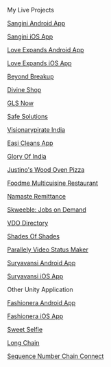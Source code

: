 My Live Projects


<a href='https://play.google.com/store/apps/details?id=com.sangini.android'>Sangini Android App</a>

<a href='https://apps.apple.com/au/app/sangini/id1619040092'>Sangini iOS App</a>

<a href='https://play.google.com/store/apps/details?id=com.loveexpands.quotes'>Love Expands Android App</a>

<a href='https://apps.apple.com/us/app/love-expands-be-inspired/id1603769831'>Love Expands iOS App</a>

<a href='https://play.google.com/store/apps/details?id=com.fotin.beyondbreakup'>Beyond Breakup</a>

<a href='https://play.google.com/store/apps/details?id=com.adivineshop'>Divine Shop</a>

<a href='https://play.google.com/store/apps/details?id=com.glsnowapp'>GLS Now</a>

<a href='https://play.google.com/store/apps/details?id=com.safesolutions'>Safe Solutions</a>

<a href='https://play.google.com/store/apps/details?id=com.visionarypirate'>Visionarypirate India</a>

<a href='https://play.google.com/store/apps/details?id=com.easi'>Easi Cleans App</a>

<a href='https://play.google.com/store/apps/details?id=com.gloryofindiatoronto'>Glory Of India</a>

<a href='https://play.google.com/store/apps/details?id=com.fudme.justinospizza'>Justino's Wood Oven Pizza</a>

<a href='https://play.google.com/store/apps/details?id=com.fudme.fudme'>Foodme Multicuisine Restaurant</a>

<a href='https://play.google.com/store/apps/details?id=com.namasteremittance'>Namaste Remittance</a>

<a href='https://play.google.com/store/apps/details?id=com.skweeble'>Skweeble: Jobs on Demand</a>

<a href='https://play.google.com/store/apps/details?id=com.vdodirectory'>VDO Directory</a>

<!-- <a href='https://play.google.com/store/apps/details?id=com.ebhancha'>ebhancha</a> -->

<a href='https://play.google.com/store/apps/details?id=com.Techavtra.Shadesofshades'>Shades Of Shades</a>

<!-- <a href='https://play.google.com/store/apps/details?id=kyraa.particle.status.maker.vbit'>Particle Status Maker Vbit</a> -->

<a href='https://play.google.com/store/apps/details?id=kyraa.parallely.shadero.statusmaker'>Parallely Video Status Maker</a>

<!-- <a href='https://play.google.com/store/apps/details?id=com.kyraa.textify'>Textify App</a>

<a href='https://play.google.com/store/apps/details?id=kyraa.shadero.statusmaker'>Shadero App</a>

<a href='https://play.google.com/store/apps/details?id=com.maylozcom'>Mayloz App</a>

<a href='https://play.google.com/store/apps/details?id=com.zaasmart'>Zaasmart App</a> -->

<a href='https://play.google.com/store/apps/details?id=com.suryavansi'>Suryavansi Android App</a>

<a href='https://apps.apple.com/in/app/suryavansi-creation-pvt-ltd/id1473085175'>Suryavansi iOS App</a>

Other Unity Application

<a href='https://drive.google.com/file/d/1GebF2JfBEPb91_uG32Z7ecpZ0r_yQXyR/view?usp=sharing'>Fashionera Android App</a>

<a href='https://apps.apple.com/in/app/fashionera-dress-up-game/id1481441091'>Fashionera iOS App</a>

<a href='https://drive.google.com/file/d/1TXPzxPHG5GsyJZFv4iTau3SXV0l58Hw2/view?usp=sharing'>Sweet Selfie</a>

<a href='https://apps.apple.com/in/app/long-chain/id1598551855'>Long Chain</a>

<a href='https://apps.apple.com/in/app/sequence-number-chain-connect/id1433427161'>Sequence Number Chain Connect</a>
